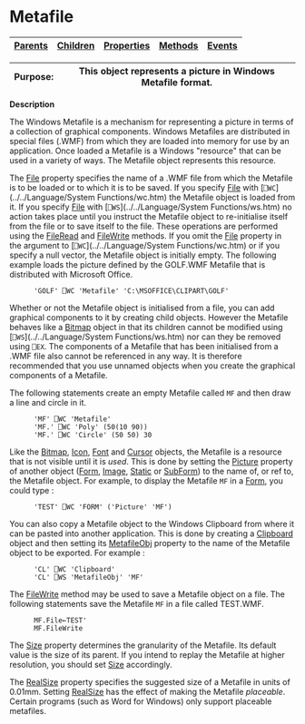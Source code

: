 




<h1 class="heading"><span class="name">Metafile</span></h1>

| [Parents](../ParentLists/Metafile.htm) | [Children](../ChildLists/Metafile.htm) | [Properties](../PropLists/Metafile.htm) | [Methods](../MethodLists/Metafile.htm) | [Events](../EventLists/Metafile.htm) |
| --- | --- | --- | --- | ---  |


| Purpose: | This object represents a picture in Windows Metafile format. |
| --- | ---  |


**Description**


The Windows Metafile is a mechanism for representing a picture in terms of a collection of graphical components. Windows Metafiles are distributed in special files (.WMF) from which they are loaded into memory for use by an application. Once loaded a Metafile is a Windows "resource" that can be used in a variety of ways. The Metafile object represents this resource.



The [File](../a-z/file.md) property specifies the name of a .WMF file from which the Metafile is to be loaded or to which it is to be saved. If you specify [File](../a-z/file.md) with [`⎕WC`](../../Language/System Functions/wc.htm) the Metafile object is loaded from it. If you specify [File](../a-z/file.md) with [`⎕WS`](../../Language/System Functions/ws.htm) no action takes place until you instruct the Metafile object to re-initialise itself from the file or to save itself to the file. These operations are performed using the [FileRead](../a-z/fileread.md) and [FileWrite](../a-z/filewrite.md) methods. If you omit the [File](../a-z/file.md) property in the argument to [`⎕WC`](../../Language/System Functions/wc.htm) or if you specify a null vector, the Metafile object is initially empty. The following example loads the picture defined by the GOLF.WMF Metafile that is distributed with Microsoft Office.
```apl
      'GOLF' ⎕WC 'Metafile' 'C:\MSOFFICE\CLIPART\GOLF'
```


Whether or not the Metafile object is initialised from a file, you can add graphical components to it by creating child objects. However the Metafile behaves like a [Bitmap](../a-z/bitmap.md) object in that its children cannot be modified using [`⎕WS`](../../Language/System Functions/ws.htm) nor can they be removed using `⎕EX`. The components of a Metafile that has been initialised from a .WMF file also cannot be referenced in any way. It is therefore recommended that you use unnamed objects when you create the graphical components of a Metafile.


The following statements create an empty Metafile called `MF` and then draw a line and circle in it.
```apl
      'MF' ⎕WC 'Metafile'
      'MF.' ⎕WC 'Poly' (50(10 90))
      'MF.' ⎕WC 'Circle' (50 50) 30
```


Like the [Bitmap](../a-z/bitmap.md), [Icon](../a-z/icon.md), [Font](../a-z/font.md) and [Cursor](../a-z/cursor.md) objects, the Metafile is a resource that is not visible until it is *used*. This is done by setting the [Picture](../a-z/picture.md) property of another object ([Form](../a-z/form.md), [Image](../a-z/image.md), [Static](../a-z/static.md) or [SubForm](../a-z/subform.md)) to the name of, or ref to, the Metafile object. For example, to display the Metafile `MF` in a [Form](../a-z/form.md), you could type :
```apl
      'TEST' ⎕WC 'FORM' ('Picture' 'MF')
```


You can also copy a Metafile object to the Windows Clipboard from where it can be pasted into another application. This is done by creating a [Clipboard](../a-z/clipboard.md) object and then setting its [MetafileObj](../a-z/metafileobj.md) property to the name of the Metafile object to be exported. For example :
```apl
      'CL' ⎕WC 'Clipboard'
      'CL' ⎕WS 'MetafileObj' 'MF'
```


The [FileWrite](../a-z/filewrite.md) method may be used to save a Metafile object on a file. The following statements save the Metafile `MF` in a file called TEST.WMF.
```apl
      MF.File←TEST'
      MF.FileWrite
```


The [Size](../a-z/size.md) property determines the granularity of  the Metafile. Its default value is the size of its parent. If you intend to replay the Metafile at higher resolution, you should set [Size](../a-z/size.md) accordingly.


The [RealSize](../a-z/realsize.md) property specifies the suggested size of a Metafile in units of 0.01mm. Setting [RealSize](../a-z/realsize.md) has the effect of making the Metafile *placeable*. Certain programs (such as Word for Windows) only support placeable metafiles.


